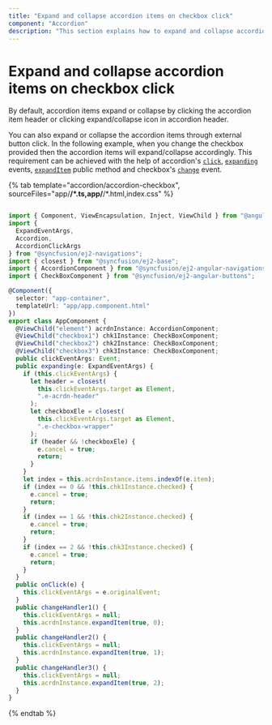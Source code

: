 ```yaml
---
title: "Expand and collapse accordion items on checkbox click"
component: "Accordion"
description: "This section explains how to expand and collapse accordion items on clicking the checkbox."
---
```


# Expand and collapse accordion items on checkbox click

By default, accordion items expand or collapse by clicking the accordion item header or clicking expand/collapse icon in accordion header.

You can also expand or collapse the accordion items through external button click. In the following example, when you change the checkbox provided then the accordion items will expand/collapse accordingly. This requirement can be achieved with the help of accordion's [`click`](../../api/accordion#click), [`expanding`](../../api/accordion#expanding) events, [`expandItem`](../../api/accordion#expanditem) public method and checkbox's [`change`](../../api/check-box#change) event.

{% tab template="accordion/accordion-checkbox", sourceFiles="app/**/*.ts,app/**/*.html,index.css" %}

```typescript

import { Component, ViewEncapsulation, Inject, ViewChild } from "@angular/core";
import {
  ExpandEventArgs,
  Accordion,
  AccordionClickArgs
} from "@syncfusion/ej2-navigations";
import { closest } from "@syncfusion/ej2-base";
import { AccordionComponent } from "@syncfusion/ej2-angular-navigations";
import { CheckBoxComponent } from "@syncfusion/ej2-angular-buttons";

@Component({
  selector: "app-container",
  templateUrl: "app/app.component.html"
})
export class AppComponent {
  @ViewChild("element") acrdnInstance: AccordionComponent;
  @ViewChild("checkbox1") chk1Instance: CheckBoxComponent;
  @ViewChild("checkbox2") chk2Instance: CheckBoxComponent;
  @ViewChild("checkbox3") chk3Instance: CheckBoxComponent;
  public clickEventArgs: Event;
  public expanding(e: ExpandEventArgs) {
    if (this.clickEventArgs) {
      let header = closest(
        this.clickEventArgs.target as Element,
        ".e-acrdn-header"
      );
      let checkboxEle = closest(
        this.clickEventArgs.target as Element,
        ".e-checkbox-wrapper"
      );
      if (header && !checkboxEle) {
        e.cancel = true;
        return;
      }
    }
    let index = this.acrdnInstance.items.indexOf(e.item);
    if (index == 0 && !this.chk1Instance.checked) {
      e.cancel = true;
      return;
    }
    if (index == 1 && !this.chk2Instance.checked) {
      e.cancel = true;
      return;
    }
    if (index == 2 && !this.chk3Instance.checked) {
      e.cancel = true;
      return;
    }
  }
  public onClick(e) {
    this.clickEventArgs = e.originalEvent;
  }
  public changeHandler1() {
    this.clickEventArgs = null;
    this.acrdnInstance.expandItem(true, 0);
  }
  public changeHandler2() {
    this.clickEventArgs = null;
    this.acrdnInstance.expandItem(true, 1);
  }
  public changeHandler3() {
    this.clickEventArgs = null;
    this.acrdnInstance.expandItem(true, 2);
  }
}
```

{% endtab %}
